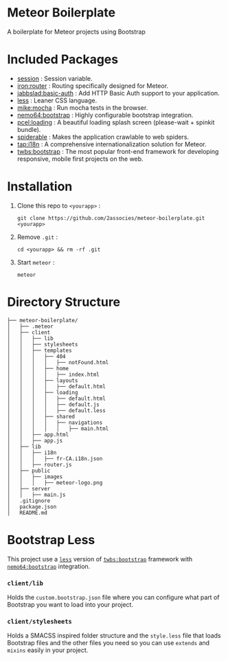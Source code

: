 # Meteor Boilerplate

A boilerplate for Meteor projects using Bootstrap

# Included Packages

- [session](https://atmospherejs.com/meteor/session) : Session variable.
- [iron:router](https://atmospherejs.com/meteor/iron:router) : Routing specifically designed for Meteor.
- [jabbslad:basic-auth](https://atmospherejs.com/meteor/jabbslad:basic-auth) : Add HTTP Basic Auth support to your application.
- [less](https://atmospherejs.com/meteor/less) : Leaner CSS language.
- [mike:mocha](https://atmospherejs.com/meteor/mike:mocha) : Run mocha tests in the browser.
- [nemo64:bootstrap](https://atmospherejs.com/meteor/nemo64:bootstrap) : Highly configurable bootstrap integration.
- [pcel:loading](https://atmospherejs.com/meteor/pcel:loading) : A beautiful loading splash screen (please-wait + spinkit bundle).
- [spiderable](https://atmospherejs.com/meteor/spiderable) : Makes the application crawlable to web spiders.
- [tap:i18n](https://atmospherejs.com/meteor/tap:i18n) : A comprehensive internationalization solution for Meteor.
- [twbs:bootstrap](https://atmospherejs.com/meteor/twbs:bootstrap) : The most popular front-end framework for developing responsive, mobile first projects on the web.

# Installation

1. Clone this repo to `<yourapp>` :  

	`git clone https://github.com/2associes/meteor-boilerplate.git <yourapp>`

2. Remove `.git` :  

	`cd <yourapp> && rm -rf .git`

3. Start `meteor` :  

	`meteor`

# Directory Structure

```
├── meteor-boilerplate/
│   ├── .meteor
│   ├── client
│   │   ├── lib
│   │   ├── stylesheets
│   │   ├── templates
│   │   │   ├── 404
│   │   │   │   ├── notFound.html
│   │   │   ├── home
│   │   │   │   ├── index.html
│   │   │   ├── layouts
│   │   │   │   ├── default.html
│   │   │   ├── loading
│   │   │   │   ├── default.html
│   │   │   │   ├── default.js
│   │   │   │   ├── default.less
│   │   │   ├── shared
│   │   │   │   ├── navigations
│   │   │   │   │   ├── main.html
│   │   ├── app.html
│   │   ├── app.js
│   ├── lib
│   │   ├── i18n
│   │   │   ├── fr-CA.i18n.json
│   │   ├── router.js
│   ├── public
│   │   ├── images
│   │   │   ├── meteor-logo.png
│   ├── server
│   │   ├── main.js
│   .gitignore
│   package.json
│   README.md
```

# Bootstrap Less

This project use a [`less`](https://atmospherejs.com/meteor/less) version of [`twbs:bootstrap`](https://atmospherejs.com/meteor/twbs:bootstrap) framework with [`nemo64:bootstrap`](https://atmospherejs.com/meteor/nemo64:bootstrap) integration. 

### `client/lib`

Holds the `custom.bootstrap.json` file where you can configure what part of Bootstrap you want to load into your project.

### `client/stylesheets`

Holds a SMACSS inspired folder structure and the `style.less` file that loads Bootstrap files and the other files you need so you can use `extends` and `mixins` easily in your project.